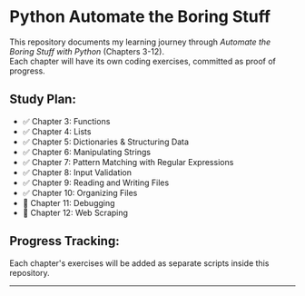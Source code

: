 # Python Automate the Boring Stuff

This repository documents my learning journey through *Automate the Boring Stuff with Python* (Chapters 3-12).  
Each chapter will have its own coding exercises, committed as proof of progress.  

## Study Plan:
- ✅ Chapter 3: Functions
- ✅ Chapter 4: Lists
- ✅ Chapter 5: Dictionaries & Structuring Data
- ✅ Chapter 6: Manipulating Strings
- ✅ Chapter 7: Pattern Matching with Regular Expressions
- ✅ Chapter 8: Input Validation
- ✅ Chapter 9: Reading and Writing Files
- ✅ Chapter 10: Organizing Files
- 🔲 Chapter 11: Debugging
- 🔲 Chapter 12: Web Scraping

## Progress Tracking:
Each chapter's exercises will be added as separate scripts inside this repository.

---

